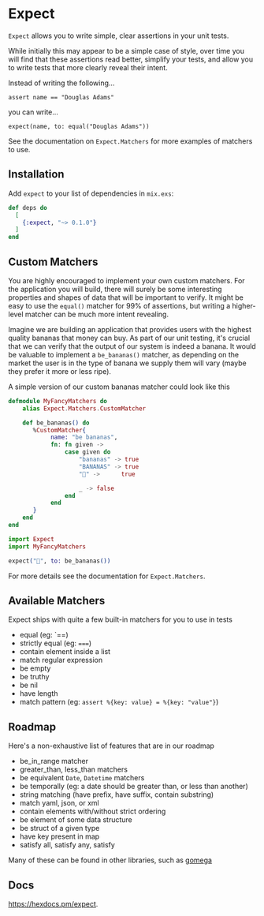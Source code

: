 # Expect

`Expect` allows you to write simple, clear assertions in your unit tests.

While initially this may appear to be a simple case of style, over time
you will find that these assertions read better, simplify your tests, 
and allow you to write tests that more clearly reveal their intent.

Instead of writing the following...

`assert name == "Douglas Adams"`

you can write...

`expect(name, to: equal("Douglas Adams"))`

See the documentation on `Expect.Matchers` for more examples of matchers to use.

## Installation

Add `expect` to your list of dependencies in `mix.exs`:

```elixir
def deps do
  [
    {:expect, "~> 0.1.0"}
  ]
end
```

## Custom Matchers

You are highly encouraged to implement your own custom matchers. For the application you
will build, there will surely be some interesting properties and shapes of data that
will be important to verify. It might be easy to use the `equal()` matcher for 99%
of assertions, but writing a higher-level matcher can be much more intent revealing.

Imagine we are building an application that provides users with the highest quality
bananas that money can buy. As part of our unit testing, it's crucial that we can
verify that the output of our system is indeed a banana. It would be valuable to
implement a `be_bananas()` matcher, as depending on the market the user is in
the type of banana we supply them will vary (maybe they prefer it more or less ripe). 

A simple version of our custom bananas matcher could look like this

```elixir
defmodule MyFancyMatchers do
    alias Expect.Matchers.CustomMatcher

    def be_bananas() do
       %CustomMatcher{
            name: "be bananas",
            fn: fn given ->
                case given do
                    "bananas" -> true
                    "BANANAS" -> true
                    "🍌" ->      true

                    _ -> false
                end
            end
       }
    end
end

import Expect
import MyFancyMatchers

expect("🍌", to: be_bananas())
```

For more details see the documentation for `Expect.Matchers`.

## Available Matchers

Expect ships with quite a few built-in matchers for you to use in tests

* equal (eg: `==)
* strictly equal (eg: `===`)
* contain element inside a list
* match regular expression
* be empty
* be truthy
* be nil
* have length
* match pattern (eg: `assert %{key: value} = %{key: "value"}`)

## Roadmap

Here's a non-exhaustive list of features that are in our roadmap

* be_in_range matcher
* greater_than, less_than matchers
* be equivalent `Date`, `Datetime` matchers
* be temporally (eg: a date should be greater than, or less than another)
* string matching (have prefix, have suffix, contain substring)
* match yaml, json, or xml
* contain elements with/without strict ordering
* be element of some data structure
* be struct of a given type
* have key present in map
* satisfy all, satisfy any, satisfy

Many of these can be found in other libraries, such as [gomega](https://onsi.github.io/gomega/#provided-matchers)

## Docs

<https://hexdocs.pm/expect>.

